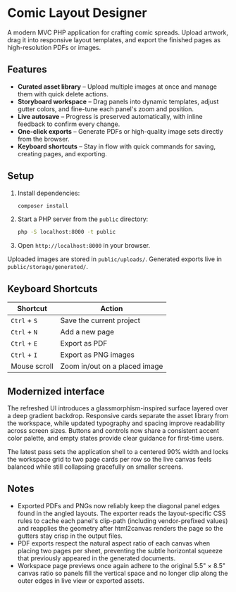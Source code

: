 # Comic Layout Designer

A modern MVC PHP application for crafting comic spreads. Upload artwork, drag it into responsive layout templates, and export the finished pages as high-resolution PDFs or images.

## Features

- **Curated asset library** – Upload multiple images at once and manage them with quick delete actions.
- **Storyboard workspace** – Drag panels into dynamic templates, adjust gutter colors, and fine-tune each panel's zoom and position.
- **Live autosave** – Progress is preserved automatically, with inline feedback to confirm every change.
- **One-click exports** – Generate PDFs or high-quality image sets directly from the browser.
- **Keyboard shortcuts** – Stay in flow with quick commands for saving, creating pages, and exporting.

## Setup

1. Install dependencies:
   ```bash
   composer install
   ```
2. Start a PHP server from the `public` directory:
   ```bash
   php -S localhost:8000 -t public
   ```
3. Open `http://localhost:8000` in your browser.

Uploaded images are stored in `public/uploads/`. Generated exports live in `public/storage/generated/`.

## Keyboard Shortcuts

| Shortcut | Action |
| --- | --- |
| `Ctrl` + `S` | Save the current project |
| `Ctrl` + `N` | Add a new page |
| `Ctrl` + `E` | Export as PDF |
| `Ctrl` + `I` | Export as PNG images |
| Mouse scroll | Zoom in/out on a placed image |

## Modernized interface

The refreshed UI introduces a glassmorphism-inspired surface layered over a deep gradient backdrop. Responsive cards separate the asset library from the workspace, while updated typography and spacing improve readability across screen sizes. Buttons and controls now share a consistent accent color palette, and empty states provide clear guidance for first-time users.

The latest pass sets the application shell to a centered 90% width and locks the workspace grid to two page cards per row so the live canvas feels balanced while still collapsing gracefully on smaller screens.

## Notes

* Exported PDFs and PNGs now reliably keep the diagonal panel edges found in the angled layouts. The exporter reads the layout-specific CSS rules to cache each panel's clip-path (including vendor-prefixed values) and reapplies the geometry after html2canvas renders the page so the gutters stay crisp in the output files.
* PDF exports respect the natural aspect ratio of each canvas when placing two pages per sheet, preventing the subtle horizontal squeeze that previously appeared in the generated documents.
* Workspace page previews once again adhere to the original 5.5" × 8.5" canvas ratio so panels fill the vertical space and no longer clip along the outer edges in live view or exported assets.
